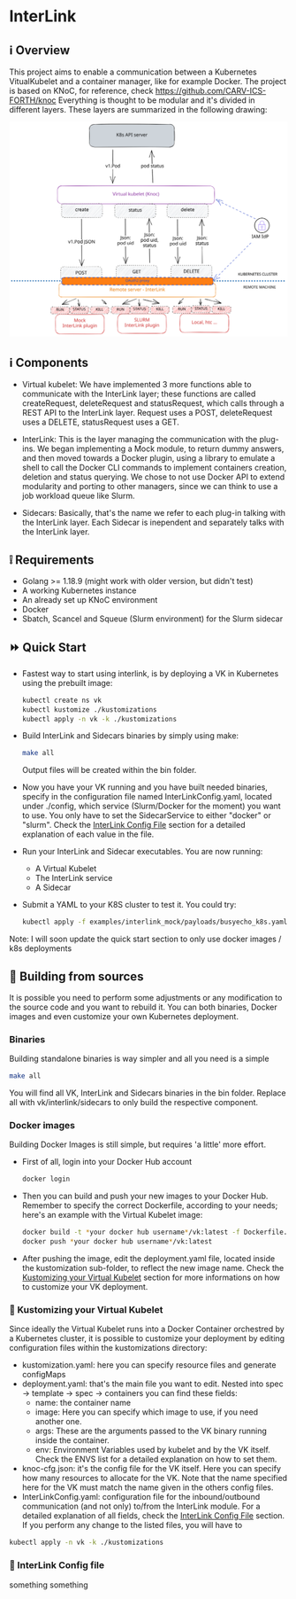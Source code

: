 # InterLink
## :information_source: Overview

This project aims to enable a communication between a Kubernetes VitualKubelet and a container manager, like for example Docker.
The project is based on KNoC, for reference, check https://github.com/CARV-ICS-FORTH/knoc
Everything is thought to be modular and it's divided in different layers. These layers are summarized in the following drawing:

![drawing](imgs/InterLink.svg)

## :information_source: Components

- Virtual kubelet:
We have implemented 3 more functions able to communicate with the InterLink layer; these functions are called createRequest, deleteRequest and statusRequest, which calls through a REST API to the InterLink layer. Request uses a POST, deleteRequest uses a DELETE, statusRequest uses a GET.

- InterLink:
This is the layer managing the communication with the plug-ins. We began implementing a Mock module, to return dummy answers, and then moved towards a Docker plugin, using a library to emulate a shell to call the Docker CLI commands to implement containers creation, deletion and status querying. We chose to not use Docker API to extend modularity and porting to other managers, since we can think to use a job workload queue like Slurm.

- Sidecars: 
Basically, that's the name we refer to each plug-in talking with the InterLink layer. Each Sidecar is inependent and separately talks with the InterLink layer.

## :grey_exclamation: Requirements
- Golang >= 1.18.9 (might work with older version, but didn't test)
- A working Kubernetes instance
- An already set up KNoC environment
- Docker
- Sbatch, Scancel and Squeue (Slurm environment) for the Slurm sidecar

## :fast_forward: Quick Start
- Fastest way to start using interlink, is by deploying a VK in Kubernetes using the prebuilt image:
    ```bash
    kubectl create ns vk
    kubectl kustomize ./kustomizations
    kubectl apply -n vk -k ./kustomizations
    ```

- Build InterLink and Sidecars binaries by simply using make:
    ```bash
    make all
    ```
    Output files will be created within the bin folder.

- Now you have your VK running and you have built needed binaries, specify in the configuration file named InterLinkConfig.yaml, located under ./config, which service (Slurm/Docker for the moment) you want to use. You only have to set the SidecarService to either "docker" or "slurm". Check the [InterLink Config File](#wrench-interlink-config-file) section for a detailed explanation of each value in the file.
- Run your InterLink and Sidecar executables. You are now running:
    - A Virtual Kubelet
    - The InterLink service
    - A Sidecar
- Submit a YAML to your K8S cluster to test it. You could try:
    ```bash
    kubectl apply -f examples/interlink_mock/payloads/busyecho_k8s.yaml -n vk
    ```
Note: I will soon update the quick start section to only use docker images / k8s deployments

## :hammer: Building from sources
It is possible you need to perform some adjustments or any modification to the source code and you want to rebuild it. You can both binaries, Docker images and even customize your own Kubernetes deployment. 
### Binaries
Building standalone binaries is way simpler and all you need is a simple
 ```bash
make all
```
You will find all VK, InterLink and Sidecars binaries in the bin folder. Replace all with vk/interlink/sidecars to only build the respective component.

### Docker images
Building Docker Images is still simple, but requires 'a little' more effort.
- First of all, login into your Docker Hub account
    ```bash
    docker login
    ```
- Then you can build and push your new images to your Docker Hub. Remember to specify the correct Dockerfile, according to your needs; here's an example with the Virtual Kubelet image:
    ```bash
    docker build -t *your docker hub username*/vk:latest -f Dockerfile.vk .
    docker push *your docker hub username*/vk:latest
    ```
- After pushing the image, edit the deployment.yaml file, located inside the kustomization sub-folder, to reflect the new image name. Check the [Kustomizing your Virtual Kubelet](#wrench-kustomizing-your-Virtual-Kubelet) section for more informations on how to customize your VK deployment.

### :wrench: Kustomizing your Virtual Kubelet
Since ideally the Virtual Kubelet runs into a Docker Container orchestred by a Kubernetes cluster, it is possible to customize your deployment by editing configuration files within the kustomizations directory:
- kustomization.yaml: here you can specify resource files and generate configMaps
- deployment.yaml: that's the main file you want to edit. Nested into spec -> template -> spec -> containers you can find these fields:
    - name: the container name
    - image: Here you can specify which image to use, if you need another one. 
    - args: These are the arguments passed to the VK binary running inside the container.
    - env: Environment Variables used by kubelet and by the VK itself. Check the ENVS list for a detailed explanation on how to set them.
- knoc-cfg.json: it's the config file for the VK itself. Here you can specify how many resources to allocate for the VK. Note that the name specified here for the VK must match the name given in the others config files.
- InterLinkConfig.yaml: configuration file for the inbound/outbound communication (and not only) to/from the InterLink module. For a detailed explanation of all fields, check the [InterLink Config File](#wrench-interlink-config-file) section.
If you perform any change to the listed files, you will have to
```bash
kubectl apply -n vk -k ./kustomizations
```

### :wrench: InterLink Config file
something something